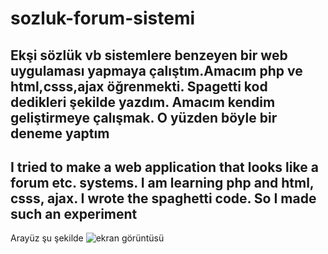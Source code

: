 # sozluk-forum-sistemi
Ekşi sözlük vb sistemlere benzeyen bir web uygulaması yapmaya çalıştım.Amacım php ve html,csss,ajax öğrenmekti. Spagetti kod dedikleri şekilde yazdım. Amacım kendim geliştirmeye çalışmak. O yüzden böyle bir deneme yaptım
---------
I tried to make a web application that looks like a forum etc. systems. I am learning php and html, csss, ajax. I wrote the spaghetti code. So I made such an experiment
--------
Arayüz şu şekilde ![ekran görüntüsü](https://i.hizliresim.com/azdYNz.png) 
